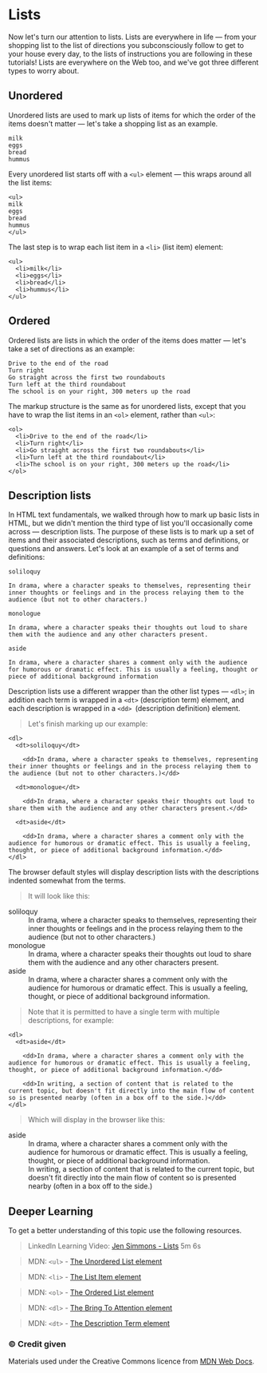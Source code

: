 # Lists

Now let's turn our attention to lists. Lists are everywhere in life — from your shopping list to the list of directions you subconsciously follow to get to your house every day, to the lists of instructions you are following in these tutorials! Lists are everywhere on the Web too, and we've got three different types to worry about.

## Unordered

Unordered lists are used to mark up lists of items for which the order of the items doesn't matter — let's take a shopping list as an example.

```
milk
eggs
bread
hummus
```

Every unordered list starts off with a `<ul>` element — this wraps around all the list items:

```
<ul>
milk
eggs
bread
hummus
</ul>
```

The last step is to wrap each list item in a `<li>` (list item) element:

```
<ul>
  <li>milk</li>
  <li>eggs</li>
  <li>bread</li>
  <li>hummus</li>
</ul>
```

## Ordered

Ordered lists are lists in which the order of the items does matter — let's take a set of directions as an example:

```
Drive to the end of the road
Turn right
Go straight across the first two roundabouts
Turn left at the third roundabout
The school is on your right, 300 meters up the road
```

The markup structure is the same as for unordered lists, except that you have to wrap the list items in an `<ol>` element, rather than `<ul>`:

```
<ol>
  <li>Drive to the end of the road</li>
  <li>Turn right</li>
  <li>Go straight across the first two roundabouts</li>
  <li>Turn left at the third roundabout</li>
  <li>The school is on your right, 300 meters up the road</li>
</ol>
```

## Description lists

In HTML text fundamentals, we walked through how to mark up basic lists in HTML, but we didn't mention the third type of list you'll occasionally come across — description lists. The purpose of these lists is to mark up a set of items and their associated descriptions, such as terms and definitions, or questions and answers. Let's look at an example of a set of terms and definitions:

```
soliloquy

In drama, where a character speaks to themselves, representing their inner thoughts or feelings and in the process relaying them to the audience (but not to other characters.)

monologue

In drama, where a character speaks their thoughts out loud to share them with the audience and any other characters present.

aside

In drama, where a character shares a comment only with the audience for humorous or dramatic effect. This is usually a feeling, thought or piece of additional background information
```

Description lists use a different wrapper than the other list types — `<dl>`; in addition each term is wrapped in a `<dt>` (description term) element, and each description is wrapped in a `<dd> `(description definition) element. 

> Let's finish marking up our example:

```
<dl>
  <dt>soliloquy</dt>

    <dd>In drama, where a character speaks to themselves, representing their inner thoughts or feelings and in the process relaying them to the audience (but not to other characters.)</dd>
  
  <dt>monologue</dt>

    <dd>In drama, where a character speaks their thoughts out loud to share them with the audience and any other characters present.</dd>

  <dt>aside</dt>

    <dd>In drama, where a character shares a comment only with the audience for humorous or dramatic effect. This is usually a feeling, thought, or piece of additional background information.</dd>
</dl>
```

The browser default styles will display description lists with the descriptions indented somewhat from the terms. 

> It will look like this:

<dl>
  <dt>soliloquy</dt>

  <dd>In drama, where a character speaks to themselves, representing their inner thoughts or feelings and in the process relaying them to the audience (but not to other characters.)</dd>

  <dt>monologue</dt>

  <dd>In drama, where a character speaks their thoughts out loud to share them with the audience and any other characters present.</dd>

  <dt>aside</dt>

  <dd>In drama, where a character shares a comment only with the audience for humorous or dramatic effect. This is usually a feeling, thought, or piece of additional background information.</dd>

</dl>

> Note that it is permitted to have a single term with multiple descriptions, for example:

```
<dl>
  <dt>aside</dt>

    <dd>In drama, where a character shares a comment only with the audience for humorous or dramatic effect. This is usually a feeling, thought, or piece of additional background information.</dd>

    <dd>In writing, a section of content that is related to the current topic, but doesn't fit directly into the main flow of content so is presented nearby (often in a box off to the side.)</dd>
</dl>
```

> Which will display in the browser like this:

<dl>
  <dt>aside</dt>
  <dd>In drama, where a character shares a comment only with the audience for humorous or dramatic effect. This is usually a feeling, thought, or piece of additional background information.</dd>
  <dd>In writing, a section of content that is related to the current topic, but doesn't fit directly into the main flow of content so is presented nearby (often in a box off to the side.)</dd>
</dl>

## Deeper Learning
To get a better understanding of this topic use the following resources.

> LinkedIn Learning Video: [Jen Simmons - Lists](https://www.linkedin.com/learning/html-essential-training-4/lists?autoplay=true&resume=false&u=36102708) 5m 6s

> MDN: `<ul>` - [The Unordered List element](https://developer.mozilla.org/en-US/docs/Web/HTML/Element/ul)

> MDN: `<li>` - [The List Item element](https://developer.mozilla.org/en-US/docs/Web/HTML/Element/li)

> MDN: `<ol>` - [The Ordered List element](https://developer.mozilla.org/en-US/docs/Web/HTML/Element/ol)

> MDN: `<dl>` - [The Bring To Attention element](https://developer.mozilla.org/en-US/docs/Web/HTML/Element/dl)

> MDN: `<dt>` - [The Description Term element](https://developer.mozilla.org/en-US/docs/Web/HTML/Element/dt)

### &copy; Credit given
Materials used under the Creative Commons licence from [MDN Web Docs](https://developer.mozilla.org/en-US/docs/Web/HTML).


